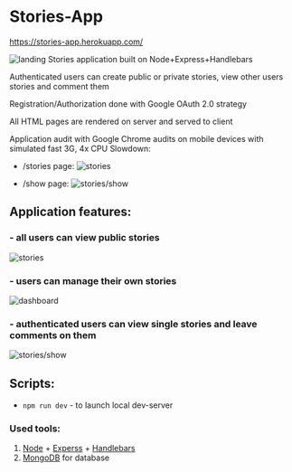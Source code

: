 # Stories-App
https://stories-app.herokuapp.com/

![landing](http://i.piccy.info/i9/aec19b8870c9b60dbdaec1507d5f2e64/1552313757/33389/1306796/stories_landing.jpg) 
Stories application built on Node+Express+Handlebars

Authenticated users can create public or private stories, view other users stories and comment them

Registration/Authorization done with Google OAuth 2.0 strategy

All HTML pages are rendered on server and served to client

Application audit with Google Chrome audits on mobile devices with simulated fast 3G, 4x CPU Slowdown:
- /stories page: ![stories](http://i.piccy.info/i9/1e357bbcd836927a2f323d0a86633be8/1552313825/13108/1306796/stories_stories_page_mobile_simulatedFast3G.jpg)

- /show page: ![stories/show](http://i.piccy.info/i9/6e8724b202b86536e8ff8e5043c0caff/1552313872/13259/1306796/stories_stories_show_page_mobile_simulatedFast3G.jpg)


## Application features:
### - all users can view public stories
  
![stories](http://i.piccy.info/i9/a27023df53b008a15e18bcf4b877eeea/1552313954/65723/1306796/stories_stories.jpg)



### - users can manage their own stories

![dashboard](http://i.piccy.info/i9/742a33ab2f4659bcb351d7a1574d6884/1552313993/33571/1306796/stories_dashboard.jpg)
  
 
 
### - authenticated users can view single stories and leave comments on them
  
 ![stories/show](http://i.piccy.info/i9/38f2e103e3fa5530c304d903f61007a9/1552314102/147487/1306801/stories_show.jpg)

## Scripts:
  - ```npm run dev``` - to launch local dev-server

### Used tools:
  1. [Node](https://nodejs.org/) + [Experss](https://expressjs.com/) + [Handlebars](http://handlebarsjs.com/)
  2. [MongoDB](https://www.mongodb.com/) for database
